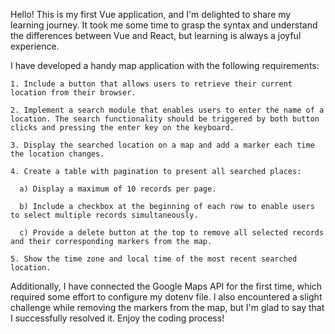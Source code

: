 Hello! This is my first Vue application, and I'm delighted to share my learning journey. It took me some time to grasp the syntax and understand the differences between Vue and React, but learning is always a joyful experience.

I have developed a handy map application with the following requirements:

    1. Include a button that allows users to retrieve their current location from their browser.

    2. Implement a search module that enables users to enter the name of a location. The search functionality should be triggered by both button clicks and pressing the enter key on the keyboard.

    3. Display the searched location on a map and add a marker each time the location changes.

    4. Create a table with pagination to present all searched places:

      a) Display a maximum of 10 records per page.

      b) Include a checkbox at the beginning of each row to enable users to select multiple records simultaneously.

      c) Provide a delete button at the top to remove all selected records and their corresponding markers from the map.

    5. Show the time zone and local time of the most recent searched location.

Additionally, I have connected the Google Maps API for the first time, which required some effort to configure my dotenv file. I also encountered a slight challenge while removing the markers from the map, but I'm glad to say that I successfully resolved it. Enjoy the coding process!
